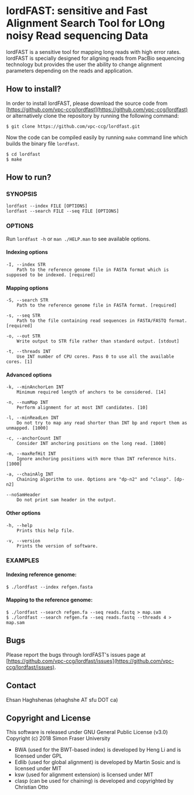 # **lordFAST: sensitive and Fast Alignment Search Tool for LOng noisy Read sequencing Data**

lordFAST is a sensitive tool for mapping long reads with high error rates.
lordFAST is specially designed for aligning reads from PacBio sequencing technology but provides the  user  the ability to change alignment parameters depending on the reads and application.

## How to install?
In order to install lordFAST, please download the source code from [https://github.com/vpc-ccg/lordfast](https://github.com/vpc-ccg/lordfast) or alternatively clone the repository by running the following command:

    $ git clone https://github.com/vpc-ccg/lordfast.git
Now the code can be compiled easily by running `make` command line which builds the binary file `lordfast`.

    $ cd lordfast
    $ make

## How to run?

### SYNOPSIS

    lordfast --index FILE [OPTIONS]
    lordfast --search FILE --seq FILE [OPTIONS]

### OPTIONS
Run `lordfast -h` or `man ./HELP.man` to see available options.

#### Indexing options
    -I, --index STR
        Path to the reference genome file in FASTA format which is supposed to be indexed. [required]

#### Mapping options
    -S, --search STR
        Path to the reference genome file in FASTA format. [required]

    -s, --seq STR
        Path to the file containing read sequences in FASTA/FASTQ format. [required]

    -o, --out STR
        Write output to STR file rather than standard output. [stdout]

    -t, --threads INT
        Use INT number of CPU cores. Pass 0 to use all the available cores. [1]

#### Advanced options
    -k, --minAnchorLen INT
        Minimum required length of anchors to be considered. [14]

    -n, --numMap INT
        Perform alignment for at most INT candidates. [10]

    -l, --minReadLen INT
        Do not try to map any read shorter than INT bp and report them as unmapped. [1000]

    -c, --anchorCount INT
        Consider INT anchoring positions on the long read. [1000]

    -m, --maxRefHit INT
        Ignore anchoring positions with more than INT reference hits. [1000]

    -a, --chainAlg INT
        Chaining algorithm to use. Options are "dp-n2" and "clasp". [dp-n2]

    --noSamHeader
        Do not print sam header in the output.

#### Other options
    -h, --help
        Prints this help file.

    -v, --version
        Prints the version of software.


### EXAMPLES
#### Indexing reference genome:

    $ ./lordfast --index refgen.fasta

#### Mapping to the reference genome:

    $ ./lordfast --search refgen.fa --seq reads.fastq > map.sam
    $ ./lordfast --search refgen.fa --seq reads.fastq --threads 4 > map.sam

## Bugs
Please report the bugs through lordFAST's issues page at [https://github.com/vpc-ccg/lordfast/issues](https://github.com/vpc-ccg/lordfast/issues).

## Contact
Ehsan Haghshenas (ehaghshe AT sfu DOT ca)

## Copyright and License
This software is released under GNU General Public License (v3.0)\
Copyright (c) 2018 Simon Fraser University
- BWA (used for the BWT-based index) is developed by Heng Li and is licensed under GPL
- Edlib (used for global alignment) is developed by Martin Sosic and is licensed under MIT
- ksw (used for alignment extension) is licensed under MIT
- clasp (can be used for chaining) is developed and copyrighted by Christian Otto

